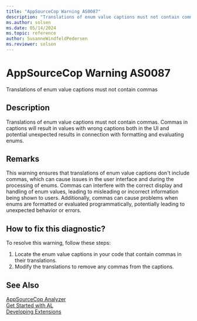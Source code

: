 ```yaml
---
title: "AppSourceCop Warning AS0087"
description: "Translations of enum value captions must not contain commas."
ms.author: solsen
ms.date: 05/14/2024
ms.topic: reference
author: SusanneWindfeldPedersen
ms.reviewer: solsen
---
```

[//]: # (START>DO_NOT_EDIT)
[//]: # (IMPORTANT:Do not edit any of the content between here and the END>DO_NOT_EDIT.)
[//]: # (Any modifications should be made in the .xml files in the ModernDev repo.)
# AppSourceCop Warning AS0087
Translations of enum value captions must not contain commas

## Description
Translations of enum value captions must not contain commas. Commas in captions will result in values with wrong captions both in the UI and potential unexpected results in connection with formatting and evaluating enums.

[//]: # (IMPORTANT: END>DO_NOT_EDIT)

## Remarks

This warning ensures that translations of enum value captions don't include commas, which can cause issues in the user interface and during the processing of enums. Commas can interfere with the correct display and handling of enum values, leading to misleading or incorrect information being shown to users. Additionally, commas can cause problems when enums are formatted or evaluated programmatically, potentially leading to unexpected behavior or errors.

## How to fix this diagnostic?

To resolve this warning, follow these steps:

1. Locate the enum value captions in your code that contain commas in their translations.
2. Modify the translations to remove any commas from the captions.

## See Also

[AppSourceCop Analyzer](appsourcecop.md)  
[Get Started with AL](../devenv-get-started.md)  
[Developing Extensions](../devenv-dev-overview.md)  
